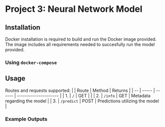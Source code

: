 # Project 3: Neural Network Model

## Installation

Docker installation is required to build and run the Docker image provided. The image includes all requirements needed to succesfully run the model provided.


### Using `docker-compose`




## Usage

Routes and requests supported:
|    | Route | Method | Returns |
| -- | ----- | ------ | --------------------- |
| 1. | `/`   | GET |    |
| 2. | `/info` | GET | Metadata regarding the model |
| 3. | `/predict` | POST | Predictions utilizing the model |


### Example Outputs
